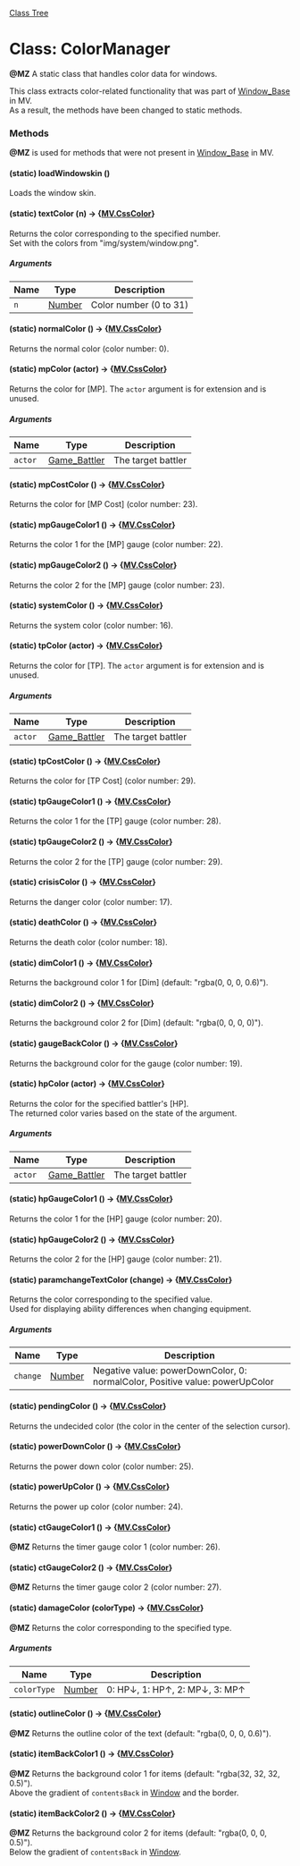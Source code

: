 [Class Tree](index.md)

# Class: ColorManager
**@MZ** A static class that handles color data for windows.

This class extracts color-related functionality that was part of [Window_Base](Window_Base.md) in MV. <br />
As a result, the methods have been changed to static methods.

### Methods
**@MZ** is used for methods that were not present in [Window_Base](Window_Base.md) in MV.

#### (static) loadWindowskin ()
Loads the window skin.

#### (static) textColor (n) → {[MV.CssColor](MV.CssColor.md)}
Returns the color corresponding to the specified number. <br />
Set with the colors from "img/system/window.png".

##### Arguments

| Name | Type | Description |
| --- | --- | --- |
| `n` | [Number](Number.md) | Color number (0 to 31) |

#### (static) normalColor () → {[MV.CssColor](MV.CssColor.md)}
Returns the normal color (color number: 0).

#### (static) mpColor (actor) → {[MV.CssColor](MV.CssColor.md)}
Returns the color for [MP]. The `actor` argument is for extension and is unused.

##### Arguments

| Name | Type | Description |
| --- | --- | --- |
| `actor` | [Game_Battler](Game_Battler.md)| The target battler |

#### (static) mpCostColor () → {[MV.CssColor](MV.CssColor.md)}
Returns the color for [MP Cost] (color number: 23).

#### (static) mpGaugeColor1 () → {[MV.CssColor](MV.CssColor.md)}
Returns the color 1 for the [MP] gauge (color number: 22).

#### (static) mpGaugeColor2 () → {[MV.CssColor](MV.CssColor.md)}
Returns the color 2 for the [MP] gauge (color number: 23).

#### (static) systemColor () → {[MV.CssColor](MV.CssColor.md)}
Returns the system color (color number: 16).

#### (static) tpColor (actor) → {[MV.CssColor](MV.CssColor.md)}
Returns the color for [TP]. The `actor` argument is for extension and is unused.

##### Arguments

| Name | Type | Description |
| --- | --- | --- |
| `actor` | [Game_Battler](Game_Battler.md)| The target battler |

#### (static) tpCostColor () → {[MV.CssColor](MV.CssColor.md)}
Returns the color for [TP Cost] (color number: 29).

#### (static) tpGaugeColor1 () → {[MV.CssColor](MV.CssColor.md)}
Returns the color 1 for the [TP] gauge (color number: 28).

#### (static) tpGaugeColor2 () → {[MV.CssColor](MV.CssColor.md)}
Returns the color 2 for the [TP] gauge (color number: 29).

#### (static) crisisColor () → {[MV.CssColor](MV.CssColor.md)}
Returns the danger color (color number: 17).

#### (static) deathColor () → {[MV.CssColor](MV.CssColor.md)}
Returns the death color (color number: 18).

#### (static) dimColor1 () → {[MV.CssColor](MV.CssColor.md)}
Returns the background color 1 for [Dim] (default: "rgba(0, 0, 0, 0.6)").

#### (static) dimColor2 () → {[MV.CssColor](MV.CssColor.md)}
Returns the background color 2 for [Dim] (default: "rgba(0, 0, 0, 0)").

#### (static) gaugeBackColor () → {[MV.CssColor](MV.CssColor.md)}
Returns the background color for the gauge (color number: 19).

#### (static) hpColor (actor) → {[MV.CssColor](MV.CssColor.md)}
Returns the color for the specified battler's [HP]. <br />
The returned color varies based on the state of the argument.

##### Arguments

| Name | Type | Description |
| --- | --- | --- |
| `actor` | [Game_Battler](Game_Battler.md)| The target battler |

#### (static) hpGaugeColor1 () → {[MV.CssColor](MV.CssColor.md)}
Returns the color 1 for the [HP] gauge (color number: 20).

#### (static) hpGaugeColor2 () → {[MV.CssColor](MV.CssColor.md)}
Returns the color 2 for the [HP] gauge (color number: 21).

#### (static) paramchangeTextColor (change) → {[MV.CssColor](MV.CssColor.md)}
Returns the color corresponding to the specified value. <br />
Used for displaying ability differences when changing equipment.

##### Arguments

| Name | Type | Description |
| --- | --- | --- |
| `change` | [Number](Number.md) | Negative value: powerDownColor, 0: normalColor, Positive value: powerUpColor |

#### (static) pendingColor () → {[MV.CssColor](MV.CssColor.md)}
Returns the undecided color (the color in the center of the selection cursor).

#### (static) powerDownColor () → {[MV.CssColor](MV.CssColor.md)}
Returns the power down color (color number: 25).

#### (static) powerUpColor () → {[MV.CssColor](MV.CssColor.md)}
Returns the power up color (color number: 24).

#### (static) ctGaugeColor1 () → {[MV.CssColor](MV.CssColor.md)}
**@MZ** Returns the timer gauge color 1 (color number: 26).

#### (static) ctGaugeColor2 () → {[MV.CssColor](MV.CssColor.md)}
**@MZ** Returns the timer gauge color 2 (color number: 27).

#### (static) damageColor (colorType) → {[MV.CssColor](MV.CssColor.md)}
**@MZ** Returns the color corresponding to the specified type.

##### Arguments

| Name | Type | Description |
| --- | --- | --- |
| `colorType` | [Number](Number.md) | 0: HP↓, 1: HP↑, 2: MP↓, 3: MP↑|

#### (static) outlineColor () → {[MV.CssColor](MV.CssColor.md)}
**@MZ** Returns the outline color of the text (default: "rgba(0, 0, 0, 0.6)").

#### (static) itemBackColor1 () → {[MV.CssColor](MV.CssColor.md)}
**@MZ** Returns the background color 1 for items (default: "rgba(32, 32, 32, 0.5)"). <br />
Above the gradient of `contentsBack` in [Window](Window.md) and the border.

#### (static) itemBackColor2 () → {[MV.CssColor](MV.CssColor.md)}
**@MZ** Returns the background color 2 for items (default: "rgba(0, 0, 0, 0.5)"). <br />
Below the gradient of `contentsBack` in [Window](Window.md).
